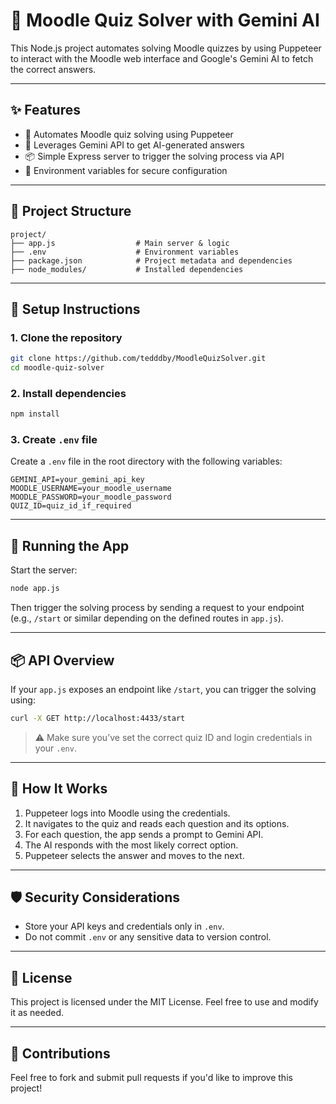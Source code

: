 
# 🧠 Moodle Quiz Solver with Gemini AI

This Node.js project automates solving Moodle quizzes by using Puppeteer to interact with the Moodle web interface and Google's Gemini AI to fetch the correct answers.

---

## ✨ Features

- 🚀 Automates Moodle quiz solving using Puppeteer
- 🤖 Leverages Gemini API to get AI-generated answers
- 📦 Simple Express server to trigger the solving process via API
- 🔐 Environment variables for secure configuration

---

## 📁 Project Structure

```
project/
├── app.js                  # Main server & logic
├── .env                    # Environment variables
├── package.json            # Project metadata and dependencies
├── node_modules/           # Installed dependencies
```

---

## 🔧 Setup Instructions

### 1. Clone the repository

```bash
git clone https://github.com/tedddby/MoodleQuizSolver.git
cd moodle-quiz-solver
```

### 2. Install dependencies

```bash
npm install
```

### 3. Create `.env` file

Create a `.env` file in the root directory with the following variables:

```env
GEMINI_API=your_gemini_api_key
MOODLE_USERNAME=your_moodle_username
MOODLE_PASSWORD=your_moodle_password
QUIZ_ID=quiz_id_if_required
```

---

## 🚀 Running the App

Start the server:

```bash
node app.js
```

Then trigger the solving process by sending a request to your endpoint (e.g., `/start` or similar depending on the defined routes in `app.js`).

---

## 📦 API Overview

If your `app.js` exposes an endpoint like `/start`, you can trigger the solving using:

```bash
curl -X GET http://localhost:4433/start
```

> ⚠️ Make sure you’ve set the correct quiz ID and login credentials in your `.env`.

---

## 🧠 How It Works

1. Puppeteer logs into Moodle using the credentials.
2. It navigates to the quiz and reads each question and its options.
3. For each question, the app sends a prompt to Gemini API.
4. The AI responds with the most likely correct option.
5. Puppeteer selects the answer and moves to the next.

---

## 🛡️ Security Considerations

- Store your API keys and credentials only in `.env`.
- Do not commit `.env` or any sensitive data to version control.

---

## 📄 License

This project is licensed under the MIT License. Feel free to use and modify it as needed.

---

## 🤝 Contributions

Feel free to fork and submit pull requests if you'd like to improve this project!
